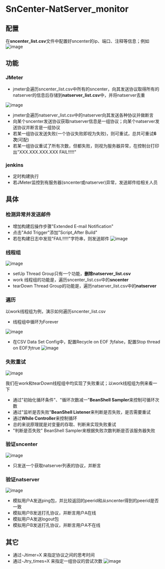 # SnCenter-NatServer_monitor

## 配置
在**sncenter_list.csv**文件中配置好sncenter的ip、端口、注释等信息；例如
![image](https://github.com/512444693/resources/blob/master/SnCenter-NatServer_monitor/1.jpg)

## 功能
### JMeter
- jmeter会遍历sncenter_list.csv中所有的sncenter，向其发送协议取得所有的natserver的信息后存储到**natserver_list.csv**中，并将natserver去重

![image](https://github.com/512444693/resources/blob/master/SnCenter-NatServer_monitor/2.jpg)
- jmeter会遍历natserver_list.csv中的natserver向其发送各种协议并做断言
- 向某个sncenter发送协议获取natserver信息是一组协议；向某个natserver发送协议并断言是一组协议
- 若某一组协议发送失败(一个协议失败即视为失败)，则可重试，总共可重试**6次**(可配)
- 若某一组协议重试了所有次数，但都失败，则视为服务器异常，在控制台打印出"XXX.XXX.XXX.XXX FAIL!!!!!"

### jenkins
- 定时构建执行
- 若JMeter监控到有服务器(sncenter或natserver)异常，发送邮件给相关人员



## 具体
### 检测异常并发送邮件
- 增加构建后操作步骤"Extended E-mail Notification"
- 点击"Add Trigger"添加"Script_After Build"
- 若在构建日志中发现"FAIL!!!!!"字符串，则发送邮件
![image](https://github.com/512444693/resources/blob/master/SnCenter-NatServer_monitor/11.jpg)

### 线程组
![image](https://github.com/512444693/resources/blob/master/SnCenter-NatServer_monitor/3.jpg)
- setUp Thread Group只有一个功能，**删除natserver_list.csv**
- work 线程组的功能是，遍历sncenter_list.csv中的**sncenter**
- tearDown Thread Group的功能是，遍历natserver_list.csv中的**natserver**

### 遍历
以work线程组为例，演示如何遍历sncenter_list.csv
- 线程组中循环为Forever

![image](https://github.com/512444693/resources/blob/master/SnCenter-NatServer_monitor/4.jpg)
- 在CSV Data Set Config中，配置Recycle on EOF 为false，配置Stop thread on EOF为true
![image](https://github.com/512444693/resources/blob/master/SnCenter-NatServer_monitor/5.jpg)


### 失败重试
![image](https://github.com/512444693/resources/blob/master/SnCenter-NatServer_monitor/7.jpg)

我们在work和tearDown线程组中均实现了失败重试；以work线程组为例来看一下
- 通过"初始化循环条件"、"循环次数减一"**BeanShell Sampler**来控制可循环次数
- 通过"监听是否失败"**BeanShell Listener**来判断是否失败，是否需要重试
- 通过**While Controller**来控制循环
- 总的来说原理就是对变量的存取、判断来实现失败重试
- "判断是否失败" BeanShell Sampler来根据失败次数判断是否该服务器失败

### 验证sncenter
![image](https://github.com/512444693/resources/blob/master/SnCenter-NatServer_monitor/8.jpg)
- 只发送一个获取natserver列表的协议，并断言

### 验证natserver
![image](https://github.com/512444693/resources/blob/master/SnCenter-NatServer_monitor/10.jpg)
- 模拟用户A发送ping包，并比较返回的peerid和从sncenter得到的peerid是否一致
- 模拟用户B发送打孔协议，并断言用户A在线
- 模拟用户A发送logout包
- 模拟用户B发送打孔协议，并断言用户A不在线

## 其它
- 通过-Jtimer=X 来指定协议之间的思考时间
- 通过-Jtry_times=X 来指定一组协议的尝试次数
![image](https://github.com/512444693/resources/blob/master/SnCenter-NatServer_monitor/12.jpg)
